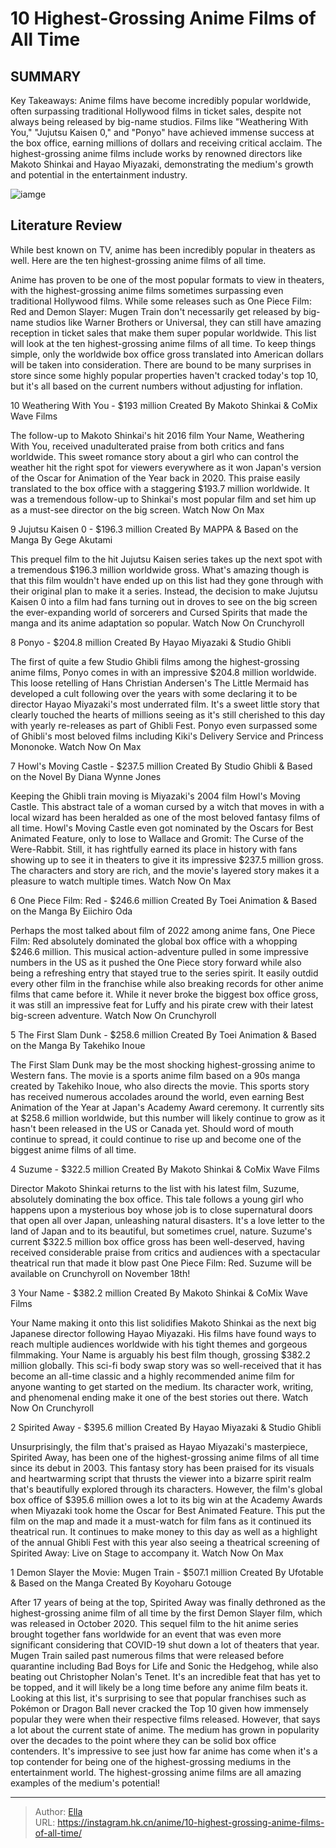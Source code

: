 # 10 Highest-Grossing Anime Films of All Time


## SUMMARY 


 Key Takeaways: 
 Anime films have become incredibly popular worldwide, often surpassing traditional Hollywood films in ticket sales, despite not always being released by big-name studios. 
 Films like &#34;Weathering With You,&#34; &#34;Jujutsu Kaisen 0,&#34; and &#34;Ponyo&#34; have achieved immense success at the box office, earning millions of dollars and receiving critical acclaim. 
 The highest-grossing anime films include works by renowned directors like Makoto Shinkai and Hayao Miyazaki, demonstrating the medium&#39;s growth and potential in the entertainment industry. 

![iamge](https://static1.srcdn.com/wordpress/wp-content/uploads/2023/11/highest-grossing-anime-films-with-spirited-away-jujutsu-kaisen-0-and-suzume.jpg)

## Literature Review

While best known on TV, anime has been incredibly popular in theaters as well. Here are the ten highest-grossing anime films of all time.




Anime has proven to be one of the most popular formats to view in theaters, with the highest-grossing anime films sometimes surpassing even traditional Hollywood films. While some releases such as One Piece Film: Red and Demon Slayer: Mugen Train don&#39;t necessarily get released by big-name studios like Warner Brothers or Universal, they can still have amazing reception in ticket sales that make them super popular worldwide.
This list will look at the ten highest-grossing anime films of all time. To keep things simple, only the worldwide box office gross translated into American dollars will be taken into consideration. There are bound to be many surprises in store since some highly popular properties haven&#39;t cracked today&#39;s top 10, but it&#39;s all based on the current numbers without adjusting for inflation.









 








 10  Weathering With You - $193 million 
Created By Makoto Shinkai &amp; CoMix Wave Films
        

The follow-up to Makoto Shinkai&#39;s hit 2016 film Your Name, Weathering With You, received unadulterated praise from both critics and fans worldwide. This sweet romance story about a girl who can control the weather hit the right spot for viewers everywhere as it won Japan&#39;s version of the Oscar for Animation of the Year back in 2020. This praise easily translated to the box office with a staggering $193.7 million worldwide. It was a tremendous follow-up to Shinkai&#39;s most popular film and set him up as a must-see director on the big screen.
Watch Now On Max





 9  Jujutsu Kaisen 0 - $196.3 million 
Created By MAPPA &amp; Based on the Manga By Gege Akutami
        

This prequel film to the hit Jujutsu Kaisen series takes up the next spot with a tremendous $196.3 million worldwide gross. What&#39;s amazing though is that this film wouldn&#39;t have ended up on this list had they gone through with their original plan to make it a series. Instead, the decision to make Jujutsu Kaisen 0 into a film had fans turning out in droves to see on the big screen the ever-expanding world of sorcerers and Cursed Spirits that made the manga and its anime adaptation so popular.
Watch Now On Crunchyroll





 8  Ponyo - $204.8 million 
Created By Hayao Miyazaki &amp; Studio Ghibli


 







The first of quite a few Studio Ghibli films among the highest-grossing anime films, Ponyo comes in with an impressive $204.8 million worldwide. This loose retelling of Hans Christian Andersen&#39;s The Little Mermaid has developed a cult following over the years with some declaring it to be director Hayao Miyazaki&#39;s most underrated film. It&#39;s a sweet little story that clearly touched the hearts of millions seeing as it&#39;s still cherished to this day with yearly re-releases as part of Ghibli Fest. Ponyo even surpassed some of Ghibli&#39;s most beloved films including Kiki&#39;s Delivery Service and Princess Mononoke.
Watch Now On Max





 7  Howl&#39;s Moving Castle - $237.5 million 
Created By Studio Ghibli &amp; Based on the Novel By Diana Wynne Jones


 







Keeping the Ghibli train moving is Miyazaki&#39;s 2004 film Howl&#39;s Moving Castle. This abstract tale of a woman cursed by a witch that moves in with a local wizard has been heralded as one of the most beloved fantasy films of all time. Howl&#39;s Moving Castle even got nominated by the Oscars for Best Animated Feature, only to lose to Wallace and Gromit: The Curse of the Were-Rabbit. Still, it has rightfully earned its place in history with fans showing up to see it in theaters to give it its impressive $237.5 million gross. The characters and story are rich, and the movie&#39;s layered story makes it a pleasure to watch multiple times.
Watch Now On Max





 6  One Piece Film: Red - $246.6 million 
Created By Toei Animation &amp; Based on the Manga By Eiichiro Oda


 







Perhaps the most talked about film of 2022 among anime fans, One Piece Film: Red absolutely dominated the global box office with a whopping $246.6 million. This musical action-adventure pulled in some impressive numbers in the US as it pushed the One Piece story forward while also being a refreshing entry that stayed true to the series spirit. It easily outdid every other film in the franchise while also breaking records for other anime films that came before it. While it never broke the biggest box office gross, it was still an impressive feat for Luffy and his pirate crew with their latest big-screen adventure.
Watch Now On Crunchyroll





 5  The First Slam Dunk - $258.6 million 
Created By Toei Animation &amp; Based on the Manga By Takehiko Inoue
        

The First Slam Dunk may be the most shocking highest-grossing anime to Western fans. The movie is a sports anime film based on a 90s manga created by Takehiko Inoue, who also directs the movie. This sports story has received numerous accolades around the world, even earning Best Animation of the Year at Japan&#39;s Academy Award ceremony. It currently sits at $258.6 million worldwide, but this number will likely continue to grow as it hasn&#39;t been released in the US or Canada yet. Should word of mouth continue to spread, it could continue to rise up and become one of the biggest anime films of all time.





 4  Suzume - $322.5 million 
Created By Makoto Shinkai &amp; CoMix Wave Films


 







Director Makoto Shinkai returns to the list with his latest film, Suzume, absolutely dominating the box office. This tale follows a young girl who happens upon a mysterious boy whose job is to close supernatural doors that open all over Japan, unleashing natural disasters. It&#39;s a love letter to the land of Japan and to its beautiful, but sometimes cruel, nature. Suzume&#39;s current $322.5 million box office gross has been well-deserved, having received considerable praise from critics and audiences with a spectacular theatrical run that made it blow past One Piece Film: Red.
Suzume will be available on Crunchyroll on November 18th!





 3  Your Name - $382.2 million 
Created By Makoto Shinkai &amp; CoMix Wave Films


 







Your Name making it onto this list solidifies Makoto Shinkai as the next big Japanese director following Hayao Miyazaki. His films have found ways to reach multiple audiences worldwide with his tight themes and gorgeous filmmaking. Your Name is arguably his best film though, grossing $382.2 million globally. This sci-fi body swap story was so well-received that it has become an all-time classic and a highly recommended anime film for anyone wanting to get started on the medium. Its character work, writing, and phenomenal ending make it one of the best stories out there.
Watch Now On Crunchyroll





 2  Spirited Away - $395.6 million 
Created By Hayao Miyazaki &amp; Studio Ghibli


 







Unsurprisingly, the film that&#39;s praised as Hayao Miyazaki&#39;s masterpiece, Spirited Away, has been one of the highest-grossing anime films of all time since its debut in 2003. This fantasy story has been praised for its visuals and heartwarming script that thrusts the viewer into a bizarre spirit realm that&#39;s beautifully explored through its characters. However, the film&#39;s global box office of $395.6 million owes a lot to its big win at the Academy Awards when Miyazaki took home the Oscar for Best Animated Feature. This put the film on the map and made it a must-watch for film fans as it continued its theatrical run. It continues to make money to this day as well as a highlight of the annual Ghibli Fest with this year also seeing a theatrical screening of Spirited Away: Live on Stage to accompany it.
Watch Now On Max





 1  Demon Slayer the Movie: Mugen Train - $507.1 million 
Created By Ufotable &amp; Based on the Manga Created By Koyoharu Gotouge
        

After 17 years of being at the top, Spirited Away was finally dethroned as the highest-grossing anime film of all time by the first Demon Slayer film, which was released in October 2020. This sequel film to the hit anime series brought together fans worldwide for an event that was even more significant considering that COVID-19 shut down a lot of theaters that year. Mugen Train sailed past numerous films that were released before quarantine including Bad Boys for Life and Sonic the Hedgehog​​​​​​, while also beating out Christopher Nolan&#39;s Tenet. It&#39;s an incredible feat that has yet to be topped, and it will likely be a long time before any anime film beats it.
Looking at this list, it&#39;s surprising to see that popular franchises such as Pokémon or Dragon Ball never cracked the Top 10 given how immensely popular they were when their respective films released. However, that says a lot about the current state of anime. The medium has grown in popularity over the decades to the point where they can be solid box office contenders. It&#39;s impressive to see just how far anime has come when it&#39;s a top contender for being one of the highest-grossing mediums in the entertainment world. The highest-grossing anime films are all amazing examples of the medium&#39;s potential!

---

> Author: [Ella](https://instagram.hk.cn/)  
> URL: https://instagram.hk.cn/anime/10-highest-grossing-anime-films-of-all-time/  

